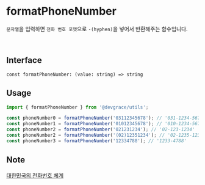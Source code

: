 # formatPhoneNumber

`문자열`을 입력하면 `전화 번호 포맷`으로 `-(hyphen)`을 넣어서 반환해주는 함수입니다.

<br />

## Interface
```tsx
const formatPhoneNumber: (value: string) => string
```

## Usage
```ts
import { formatPhoneNumber } from '@devgrace/utils';

const phoneNumber0 = formatPhoneNumber('03112345678'); // '031-1234-5678'
const phoneNumber1 = formatPhoneNumber('01012345678'); // '010-1234-5678'
const phoneNumber2 = formatPhoneNumber('021231234'); // '02-123-1234'
const phoneNumber2 = formatPhoneNumber('(02)12351234'); // '02-1235-1234'
const phoneNumber3 = formatPhoneNumber('12334788'); // '1233-4788'
```

## Note
[대한민국의 전화번호 체계](https://ko.wikipedia.org/wiki/%EB%8C%80%ED%95%9C%EB%AF%BC%EA%B5%AD%EC%9D%98_%EC%A0%84%ED%99%94%EB%B2%88%ED%98%B8_%EC%B2%B4%EA%B3%84)